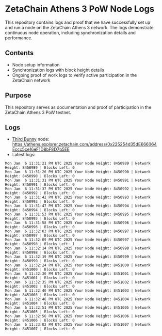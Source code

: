 # ZetaChain Athens 3 PoW Node Logs
This repository contains logs and proof that we have successfully set up and run a node on the ZetaChain Athens 3 network. The logs demonstrate continuous node operation, including synchronization details and performance.

## Contents
- Node setup information
- Synchronization logs with block height details
- Ongoing proof of work logs to verify active participation in the ZetaChain network

## Purpose
This repository serves as documentation and proof of participation in the ZetaChain Athens 3 PoW testnet.

## Logs

- [Third Bunny](https://thirdbunny.xyz/) node: https://athens.explorer.zetachain.com/address/0x225254d35dE666064Eccc5ce16eF1D8bF8D7b5EE
- Latest logs:
```
Mon Jan  6 11:31:21 PM UTC 2025 Your Node Height: 8450989 | Network Height: 8450989 | Blocks Left: 0
Mon Jan  6 11:31:26 PM UTC 2025 Your Node Height: 8450990 | Network Height: 8450990 | Blocks Left: 0
Mon Jan  6 11:31:31 PM UTC 2025 Your Node Height: 8450991 | Network Height: 8450991 | Blocks Left: 0
Mon Jan  6 11:31:37 PM UTC 2025 Your Node Height: 8450992 | Network Height: 8450992 | Blocks Left: 0
Mon Jan  6 11:31:42 PM UTC 2025 Your Node Height: 8450993 | Network Height: 8450993 | Blocks Left: 0
Mon Jan  6 11:31:47 PM UTC 2025 Your Node Height: 8450994 | Network Height: 8450994 | Blocks Left: 0
Mon Jan  6 11:31:53 PM UTC 2025 Your Node Height: 8450995 | Network Height: 8450995 | Blocks Left: 0
Mon Jan  6 11:31:58 PM UTC 2025 Your Node Height: 8450996 | Network Height: 8450996 | Blocks Left: 0
Mon Jan  6 11:32:03 PM UTC 2025 Your Node Height: 8450997 | Network Height: 8450997 | Blocks Left: 0
Mon Jan  6 11:32:09 PM UTC 2025 Your Node Height: 8450997 | Network Height: 8450998 | Blocks Left: 1
Mon Jan  6 11:32:14 PM UTC 2025 Your Node Height: 8450998 | Network Height: 8450998 | Blocks Left: 0
Mon Jan  6 11:32:19 PM UTC 2025 Your Node Height: 8450999 | Network Height: 8450999 | Blocks Left: 0
Mon Jan  6 11:32:24 PM UTC 2025 Your Node Height: 8451000 | Network Height: 8451000 | Blocks Left: 0
Mon Jan  6 11:32:30 PM UTC 2025 Your Node Height: 8451001 | Network Height: 8451001 | Blocks Left: 0
Mon Jan  6 11:32:35 PM UTC 2025 Your Node Height: 8451002 | Network Height: 8451002 | Blocks Left: 0
Mon Jan  6 11:32:40 PM UTC 2025 Your Node Height: 8451003 | Network Height: 8451003 | Blocks Left: 0
Mon Jan  6 11:32:46 PM UTC 2025 Your Node Height: 8451004 | Network Height: 8451004 | Blocks Left: 0
Mon Jan  6 11:32:51 PM UTC 2025 Your Node Height: 8451005 | Network Height: 8451005 | Blocks Left: 0
Mon Jan  6 11:32:56 PM UTC 2025 Your Node Height: 8451006 | Network Height: 8451006 | Blocks Left: 0
Mon Jan  6 11:33:02 PM UTC 2025 Your Node Height: 8451007 | Network Height: 8451007 | Blocks Left: 0
```
